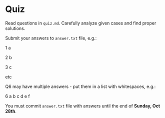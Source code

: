 # Quiz

Read questions in `quiz.md`. Carefully analyze given cases and find proper solutions.

Submit your answers to `answer.txt` file, e.g.:

1 a

2 b

3 c

etc

Q6 may have multiple answers - put them in a list with whitespaces, e.g.:

6 a b c d e f

You must commit `answer.txt` file with answers until the end of **Sunday, Oct 28th**.